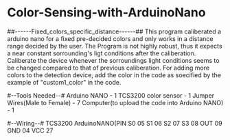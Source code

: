 # Color-Sensing-with-ArduinoNano

##------Fixed_colors_specific_distance------##
This program caliberated a arduino nano for a fixed pre-decided colors and only works in a distance range decided by the user. The Program is not highly robust, thus it expects a near constant sorrounding's ligt conditions after the caliberation.
Caliberate the device whenever the sorroundings light conditions seems to be changed compared to that of previous caliberation.
For adding more colors to the detection device, add the color in the code as soecified by the example of "custom1_color" in the code.

#--Tools Needed--#
Arduino NANO - 1
TCS3200 color sensor - 1
Jumper Wires(Male to Female) - 7
Computer(to upload the code into Arduino NANO) - 1

#--Wiring--#
TCS3200      ArduinoNANO(PIN
S0                05
S1                06
S2                07
S3                08
OUT               09
GND               04
VCC               27

